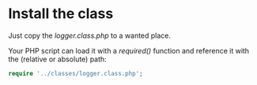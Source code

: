 # Install the class

Just copy the *logger.class.php* to a wanted place.

Your PHP script can load it with a *required()* function and reference it with the (relative or absolute) path:

```php
require '../classes/logger.class.php';
```